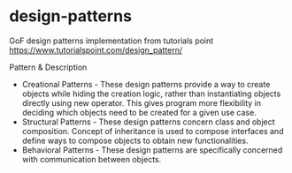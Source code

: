 # design-patterns
GoF design patterns implementation from tutorials point
https://www.tutorialspoint.com/design_pattern/

Pattern & Description
* Creational Patterns - These design patterns provide a way to create objects while hiding the creation logic, rather than instantiating objects directly using new operator. This gives program more flexibility in deciding which objects need to be created for a given use case.
*	Structural Patterns - These design patterns concern class and object composition. Concept of inheritance is used to compose interfaces and define ways to compose objects to obtain new functionalities.
*	Behavioral Patterns - These design patterns are specifically concerned with communication between objects.
